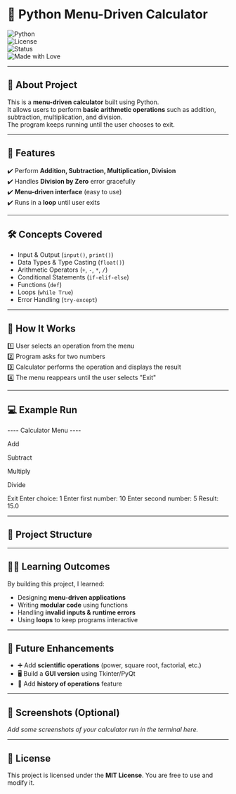 # 🧮 Python Menu-Driven Calculator  

![Python](https://img.shields.io/badge/Python-3.x-blue)  
![License](https://img.shields.io/badge/License-MIT-green)  
![Status](https://img.shields.io/badge/Status-Completed-success)  
![Made with Love](https://img.shields.io/badge/Made%20with-❤️-red)  

---

## 📌 About Project  
This is a **menu-driven calculator** built using Python.  
It allows users to perform **basic arithmetic operations** such as addition, subtraction, multiplication, and division.  
The program keeps running until the user chooses to exit.  

---

## 🚀 Features  
✔️ Perform **Addition, Subtraction, Multiplication, Division**  
✔️ Handles **Division by Zero** error gracefully  
✔️ **Menu-driven interface** (easy to use)  
✔️ Runs in a **loop** until user exits  

---

## 🛠️ Concepts Covered  
- Input & Output (`input()`, `print()`)  
- Data Types & Type Casting (`float()`)  
- Arithmetic Operators (`+`, `-`, `*`, `/`)  
- Conditional Statements (`if-elif-else`)  
- Functions (`def`)  
- Loops (`while True`)  
- Error Handling (`try-except`)  

---

## 📖 How It Works  
1️⃣ User selects an operation from the menu  
2️⃣ Program asks for two numbers  
3️⃣ Calculator performs the operation and displays the result  
4️⃣ The menu reappears until the user selects "Exit"  

---

## 💻 Example Run  

---- Calculator Menu ----

Add

Subtract

Multiply

Divide

Exit
Enter choice: 1
Enter first number: 10
Enter second number: 5
Result: 15.0


---

## 📂 Project Structure  


---

## 🧑‍💻 Learning Outcomes  
By building this project, I learned:  
- Designing **menu-driven applications**  
- Writing **modular code** using functions  
- Handling **invalid inputs & runtime errors**  
- Using **loops** to keep programs interactive  

---

## 🔮 Future Enhancements  
- ➕ Add **scientific operations** (power, square root, factorial, etc.)  
- 🖥️ Build a **GUI version** using Tkinter/PyQt  
- 📜 Add **history of operations** feature  

---

## 📸 Screenshots (Optional)  
_Add some screenshots of your calculator run in the terminal here._  

---

## 📜 License  
This project is licensed under the **MIT License**. You are free to use and modify it.  

